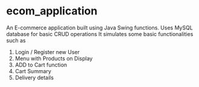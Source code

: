 # ecom_application
An E-commerce application built using Java Swing functions. Uses MySQL database for basic CRUD operations
It simulates some basic functionalities such as 
1. Login / Register new User
2. Menu with Products on Display
3. ADD to Cart function
4. Cart Summary
5. Delivery details

